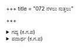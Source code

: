 +++
title = "072 ನೆಳಲು ಸುತ್ತಲು"

+++

<details><summary>ಗದ್ಯ (ಕ.ಗ.ಪ) </summary>

72. ಪಾಂಡವರ ಪಟ್ಟಣದ ವಲಯದಲ್ಲಿ ಸೂರ್ಯಮಂಡಲದ ಸುತ್ತಲೂ ನೆರಳು ಕಾಣಿಸಿಕೊಂಡು ಕಪ್ಪಿಟ್ಟಿತು. ಮರಗಳಲ್ಲಿ ಹೂವಿನಲ್ಲಿ ಹೂವಾಯಿತು. ಹಣ್ಣಿನಲ್ಲಿ ಹಣ್ಣಾಯಿತು, ಚಿಗುರಿದ ಮರ ಒಣಗಿತು. ಒಣಗಿದ ಕಾಷ್ಠಗಳು ಚಿಗುರಿದುವು. ಕೆರೆಗಳ ನೀರು ಉಕ್ಕಿತು.
</details>

<details><summary>ಪದಾರ್ಥ (ಕ.ಗ.ಪ) </summary>

-
</details>
